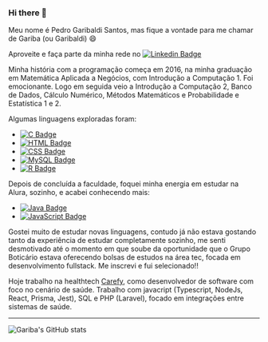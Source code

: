### Hi there 👋

Meu nome é Pedro Garibaldi Santos, mas fique a vontade para me chamar de Gariba (ou Garibaldi) 😄

Aproveite e faça parte da minha rede no [![Linkedin Badge](https://img.shields.io/badge/-LinkedIn-blue?style=&logo=LinkedIn&logoColor=white&link=https://www.linkedin.com/in/pedrogaribaldi/)](https://www.linkedin.com/in/pedrogaribaldi/)

Minha história com a programação começa em 2016, na minha graduação em Matemática Aplicada a Negócios, com Introdução a Computação 1. Foi emocionante. 
Logo em seguida veio a Introdução a Computação 2, Banco de Dados, Cálculo Numérico, Métodos Matemáticos e Probabilidade e Estatística 1 e 2.

Algumas linguagens exploradas foram:
  - [![C Badge](https://img.shields.io/badge/C-00599C?style=for-the-badge&logo=c&logoColor=white)](http://www.open-std.org/jtc1/sc22/wg14/)
  - [![HTML Badge](https://img.shields.io/badge/HTML5-E34F26?style=&logo=html5&logoColor=white&link=https://developer.mozilla.org/pt-BR/docs/orphaned/Web/Guide/HTML/HTML5/)](https://developer.mozilla.org/pt-BR/docs/orphaned/Web/Guide/HTML/HTML5/)
  - [![CSS Badge](https://img.shields.io/badge/CSS3-1572B6?style=&logo=css3&logoColor=white&link=https://developer.mozilla.org/pt-BR/docs/Web/CSS)](https://developer.mozilla.org/pt-BR/docs/Web/CSS)
  - [![MySQL Badge](https://img.shields.io/badge/MySQL-00000F?style=&logo=mysql&logoColor=white&link=https://https://www.mysql.com/)](https://www.mysql.com/)
  - [![R Badge](https://img.shields.io/badge/R-276DC3?style=for-the-badge&logo=r&logoColor=white)](https://www.r-project.org/)

Depois de concluída a faculdade, foquei minha energia em estudar na Alura, sozinho, e acabei conhecendo mais:
  - [![Java Badge](https://img.shields.io/badge/Java-ED8B00?style=for-the-badge&logo=java&logoColor=white)](https://www.oracle.com/java/)
  - [![JavaScript Badge](https://img.shields.io/badge/JavaScript-F7DF1E?style=for-the-badge&logo=javascript&logoColor=black)](https://developer.mozilla.org/en-US/docs/Web/javascript)
 
Gostei muito de estudar novas linguagens, contudo já não estava gostando tanto da experiência de estudar completamente sozinho, me senti desmotivado até o momento em que soube da oportunidade que o Grupo Boticário estava oferecendo bolsas de estudos na área tec, focada em desenvolvimento fullstack. Me inscrevi e fui selecionado!! 

Hoje trabalho na healthtech [Carefy](https://carefy.com.br/), como desenvolvedor de software com foco no cenário de saúde. Trabalho com javacript (Typescript, NodeJs, React, Prisma, Jest), SQL e PHP (Laravel), focado em integrações entre sistemas de saúde.

---------------------------------

![Gariba's GitHub stats](https://github-readme-stats.vercel.app/api?username=o-gariba&show_icons=true&theme=dark&custom_title=Gariba%27s%20GitHub%20Stats&count_private=true&bg_color=#000000&hide_border=true)

<!--
Here are some ideas to get you started:

- 🔭 I’m currently working on ...
- 🌱 I’m currently learning ...
- 👯 I’m looking to collaborate on ...
- 🤔 I’m looking for help with ...
- 💬 Ask me about ...
- 📫 How to reach me: ...
- 😄 Pronouns: ...
- ⚡ Fun fact: ...
-->
